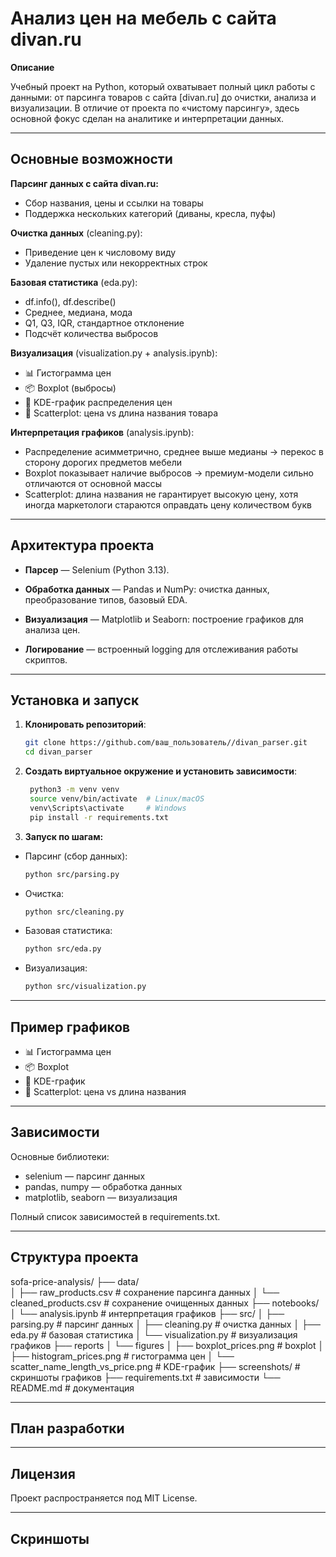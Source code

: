 # Анализ цен на мебель с сайта divan.ru

**Описание**

Учебный проект на Python, который охватывает полный цикл работы с данными: от парсинга товаров с сайта 
[divan.ru] до очистки, анализа и визуализации.
В отличие от проекта по «чистому парсингу», здесь основной фокус сделан на аналитике и интерпретации данных.

---

## Основные возможности

**Парсинг данных с сайта divan.ru:**
  * Сбор названия, цены и ссылки на товары
  * Поддержка нескольких категорий (диваны, кресла, пуфы)

**Очистка данных** (cleaning.py):
  * Приведение цен к числовому виду
  * Удаление пустых или некорректных строк 

**Базовая статистика** (eda.py):
  * df.info(), df.describe()
  * Среднее, медиана, мода
  * Q1, Q3, IQR, стандартное отклонение
  * Подсчёт количества выбросов

**Визуализация** (visualization.py + analysis.ipynb):
  * 📊 Гистограмма цен
  * 📦 Boxplot (выбросы)
  * 🔵 KDE-график распределения цен
  * 🔎 Scatterplot: цена vs длина названия товара

**Интерпретация графиков** (analysis.ipynb):
  * Распределение асимметрично, среднее выше медианы → перекос в сторону дорогих предметов мебели
  * Boxplot показывает наличие выбросов → премиум-модели сильно отличаются от основной массы
  * Scatterplot: длина названия не гарантирует высокую цену, хотя иногда маркетологи стараются оправдать цену количеством букв

---

## Архитектура проекта

* **Парсер** — Selenium (Python 3.13).

* **Обработка данных** — Pandas и NumPy: очистка данных, преобразование типов, базовый EDA.

* **Визуализация** — Matplotlib и Seaborn: построение графиков для анализа цен.

* **Логирование** — встроенный logging для отслеживания работы скриптов.

---

## Установка и запуск

1. **Клонировать репозиторий**:

   ```bash
   git clone https://github.com/ваш_пользователь//divan_parser.git
   cd divan_parser
   ```
   
2. **Создать виртуальное окружение и установить зависимости**:

   ```bash
    python3 -m venv venv
    source venv/bin/activate  # Linux/macOS
    venv\Scripts\activate     # Windows
    pip install -r requirements.txt
   
3. **Запуск по шагам:**

* Парсинг (сбор данных):

    ```bash
    python src/parsing.py

* Очистка:

    ```bash
    python src/cleaning.py

* Базовая статистика:

    ```bash
    python src/eda.py

* Визуализация:

    ```bash
    python src/visualization.py
  
---

## Пример графиков

* 📊 Гистограмма цен
* 📦 Boxplot
* 🔵 KDE-график
* 🔎 Scatterplot: цена vs длина названия

---

## Зависимости

Основные библиотеки:
* selenium — парсинг данных
* pandas, numpy — обработка данных
* matplotlib, seaborn — визуализация

Полный список зависимостей в requirements.txt.

---

## Структура проекта

sofa-price-analysis/
├── data/                     
│   ├── raw_products.csv                         # сохранение парсинга данных
│   └── cleaned_products.csv                     # сохранение очищенных данных
├── notebooks/
│   └── analysis.ipynb                           # интерпретация графиков
├── src/
│   ├── parsing.py                               # парсинг данных
│   ├── cleaning.py                              # очистка данных
│   ├── eda.py                                   # базовая статистика
│   └── visualization.py                         # визуализация графиков
├── reports
│   └── figures
│       ├── boxplot_prices.png                   # boxplot
│       ├── histogram_prices.png                 # гистограмма цен
│       └── scatter_name_length_vs_price.png     # KDE-график
├── screenshots/                                 # скриншоты графиков
├── requirements.txt                             # зависимости
└── README.md                                    # документация

---

## План разработки

---

## Лицензия

Проект распространяется под MIT License.

---

## Скриншоты
